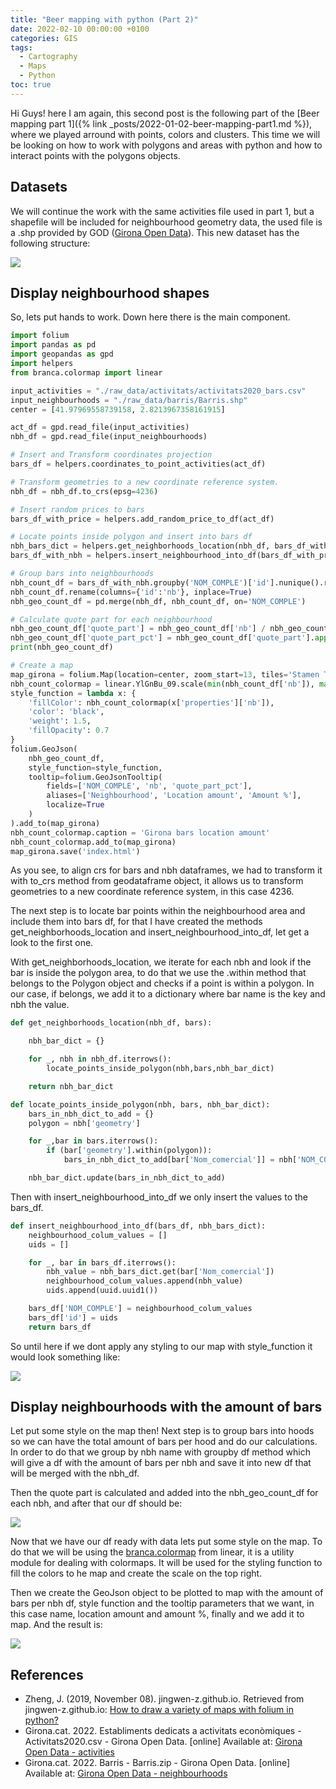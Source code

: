 ```yaml
---
title: "Beer mapping with python (Part 2)"
date: 2022-02-10 00:00:00 +0100
categories: GIS
tags:
  - Cartography
  - Maps
  - Python
toc: true
---
```


Hi Guys! here I am again, this second post is the following part of the [Beer mapping part 1]({% link _posts/2022-01-02-beer-mapping-part1.md %}), where we played arround with points, colors and clusters. This time we will be looking on how to work with polygons and areas with python and how to interact points with the polygons objects.

## Datasets

We will continue the work with the same activities file used in part 1, but a shapefile will be included for neighbourhood geometry data, the used file is a .shp provided by GOD ([Girona Open Data][ajuntament-de-girona-open-data-neighbouhoods]). This new dataset has the following structure:

<img src='{{ site.url }}/images/posts/beer_mapping_part_2/nbh_df_00.png'>

## Display neighbourhood shapes

So, lets put hands to work. Down here there is the main component.

```python
import folium
import pandas as pd
import geopandas as gpd
import helpers
from branca.colormap import linear

input_activities = "./raw_data/activitats/activitats2020_bars.csv"
input_neighbourhoods = "./raw_data/barris/Barris.shp"
center = [41.97969558739158, 2.8213967358161915]

act_df = gpd.read_file(input_activities)
nbh_df = gpd.read_file(input_neighbourhoods)

# Insert and Transform coordinates projection
bars_df = helpers.coordinates_to_point_activities(act_df)

# Transform geometries to a new coordinate reference system.
nbh_df = nbh_df.to_crs(epsg=4236)

# Insert random prices to bars
bars_df_with_price = helpers.add_random_price_to_df(act_df)

# Locate points inside polygon and insert into bars df
nbh_bars_dict = helpers.get_neighborhoods_location(nbh_df, bars_df_with_price)
bars_df_with_nbh = helpers.insert_neighbourhood_into_df(bars_df_with_price, nbh_bars_dict)

# Group bars into neighbourhoods
nbh_count_df = bars_df_with_nbh.groupby('NOM_COMPLE')['id'].nunique().reset_index()
nbh_count_df.rename(columns={'id':'nb'}, inplace=True)
nbh_geo_count_df = pd.merge(nbh_df, nbh_count_df, on='NOM_COMPLE')

# Calculate quote part for each neighbourhood
nbh_geo_count_df['quote_part'] = nbh_geo_count_df['nb'] / nbh_geo_count_df['nb'].sum()
nbh_geo_count_df['quote_part_pct'] = nbh_geo_count_df['quote_part'].apply(lambda x : str(round(x*100, 1)) + '%')
print(nbh_geo_count_df)

# Create a map
map_girona = folium.Map(location=center, zoom_start=13, tiles='Stamen Toner')
nbh_count_colormap = linear.YlGnBu_09.scale(min(nbh_count_df['nb']), max(nbh_count_df['nb']))
style_function = lambda x: {
    'fillColor': nbh_count_colormap(x['properties']['nb']),
    'color': 'black',
    'weight': 1.5,
    'fillOpacity': 0.7
}
folium.GeoJson(
    nbh_geo_count_df,
    style_function=style_function,
    tooltip=folium.GeoJsonTooltip(
        fields=['NOM_COMPLE', 'nb', 'quote_part_pct'],
        aliases=['Neighbourhood', 'Location amount', 'Amount %'],
        localize=True
    )
).add_to(map_girona)
nbh_count_colormap.caption = 'Girona bars location amount'
nbh_count_colormap.add_to(map_girona)
map_girona.save('index.html')

```

As you see, to align crs for bars and nbh dataframes, we had to transform it with to_crs method from geodataframe object, it allows us to transform geometries to a new coordinate reference system, in this case 4236.

The next step is to locate bar points within the neighbourhood area and include them into bars df, for that I have created the methods get_neighborhoods_location and insert_neighbourhood_into_df, let get a look to the first one.

With get_neighborhoods_location, we iterate for each nbh and look if the bar is inside the polygon area, to do that we use the .within method that belongs to the Polygon object and checks if a point is within a polygon. In our case, if belongs, we add it to a dictionary where bar name is the key and nbh the value.

```python
def get_neighborhoods_location(nbh_df, bars):

    nbh_bar_dict = {}

    for _, nbh in nbh_df.iterrows():
        locate_points_inside_polygon(nbh,bars,nbh_bar_dict)

    return nbh_bar_dict

def locate_points_inside_polygon(nbh, bars, nbh_bar_dict):
    bars_in_nbh_dict_to_add = {}
    polygon = nbh['geometry']

    for _,bar in bars.iterrows():
        if (bar['geometry'].within(polygon)):
            bars_in_nbh_dict_to_add[bar['Nom_comercial']] = nbh['NOM_COMPLE']

    nbh_bar_dict.update(bars_in_nbh_dict_to_add)
```

Then with insert_neighbourhood_into_df we only insert the values to the bars_df.

```python
def insert_neighbourhood_into_df(bars_df, nbh_bars_dict):
    neighbourhood_colum_values = []
    uids = []

    for _, bar in bars_df.iterrows():
        nbh_value = nbh_bars_dict.get(bar['Nom_comercial'])
        neighbourhood_colum_values.append(nbh_value)
        uids.append(uuid.uuid1())

    bars_df['NOM_COMPLE'] = neighbourhood_colum_values
    bars_df['id'] = uids
    return bars_df
```

So until here if we dont apply any styling to our map with style_function it would look something like:

<img src='{{ site.url }}/images/posts/beer_mapping_part_2/add_nbh_shapes_to_map_00.png'>

## Display neighbourhoods with the amount of bars

Let put some style on the map then! Next step is to group bars into hoods so we can have the total amount of bars per hood and do our calculations. In order to do that we group by nbh name with groupby df method which will give a df with the amount of bars per nbh and save it into new df that will be merged with the nbh_df.

Then the quote part is calculated and added into the nbh_geo_count_df for each nbh, and after that our df should be:

<img src='{{ site.url }}/images/posts/beer_mapping_part_2/nbh_df_01.png'>

Now that we have our df ready with data lets put some style on the map. To do that we will be using the [branca.colormap](https://python-visualization.github.io/branca/colormap.html) from linear, it is a utility module for dealing with colormaps. It will be used for the styling function to fill the colors to he map and create the scale on the top right.

Then we create the GeoJson object to be plotted to map with the amount of bars per nbh df, style function and the tooltip parameters that we want, in this case name, location amount and amount %, finally and we add it to map. And the result is:

<img src='{{ site.url }}/images/posts/beer_mapping_part_2/add_nbh_shapes_to_map_01.png'>

## References

- Zheng, J. (2019, November 08). jingwen-z.github.io. Retrieved from jingwen-z.github.io: [How to draw a variety of maps with folium in python?][how-to-draw-a-variety-of-maps-with-folium-in-python?]
- Girona.cat. 2022. Establiments dedicats a activitats econòmiques - Activitats2020.csv - Girona Open Data. [online] Available at: [Girona Open Data - activities][ajuntament-de-girona-open-data-activities]
- Girona.cat. 2022. Barris - Barris.zip - Girona Open Data. [online] Available at: [Girona Open Data - neighbourhoods][ajuntament-de-girona-open-data-neighbouhoods]

[how-to-draw-a-variety-of-maps-with-folium-in-python?]: https://jingwen-z.github.io/how-to-draw-a-variety-of-maps-with-folium-in-python/
[ajuntament-de-girona-open-data-activities]: https://terra.girona.cat/opendata/storage/f/2021-02-01T09%3A55%3A29.147Z/activitats2020.csv
[ajuntament-de-girona-open-data-neighbouhoods]: https://www.girona.cat/opendata/dataset/barris/resource/eaae36f4-4013-4718-ab4a-7daecdb6ddad
